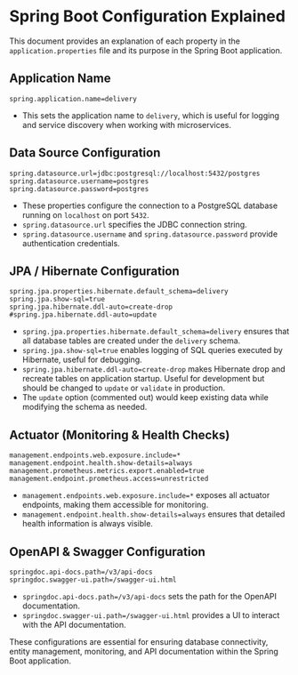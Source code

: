 # Spring Boot Configuration Explained

This document provides an explanation of each property in the `application.properties` file and its purpose in the Spring Boot application.

## Application Name
```properties
spring.application.name=delivery
```
- This sets the application name to `delivery`, which is useful for logging and service discovery when working with microservices.

## Data Source Configuration
```properties
spring.datasource.url=jdbc:postgresql://localhost:5432/postgres
spring.datasource.username=postgres
spring.datasource.password=postgres
```
- These properties configure the connection to a PostgreSQL database running on `localhost` on port `5432`.
- `spring.datasource.url` specifies the JDBC connection string.
- `spring.datasource.username` and `spring.datasource.password` provide authentication credentials.

## JPA / Hibernate Configuration
```properties
spring.jpa.properties.hibernate.default_schema=delivery
spring.jpa.show-sql=true
spring.jpa.hibernate.ddl-auto=create-drop
#spring.jpa.hibernate.ddl-auto=update
```
- `spring.jpa.properties.hibernate.default_schema=delivery` ensures that all database tables are created under the `delivery` schema.
- `spring.jpa.show-sql=true` enables logging of SQL queries executed by Hibernate, useful for debugging.
- `spring.jpa.hibernate.ddl-auto=create-drop` makes Hibernate drop and recreate tables on application startup. Useful for development but should be changed to `update` or `validate` in production.
- The `update` option (commented out) would keep existing data while modifying the schema as needed.

## Actuator (Monitoring & Health Checks)
```properties
management.endpoints.web.exposure.include=*
management.endpoint.health.show-details=always
management.prometheus.metrics.export.enabled=true
management.endpoint.prometheus.access=unrestricted
```
- `management.endpoints.web.exposure.include=*` exposes all actuator endpoints, making them accessible for monitoring.
- `management.endpoint.health.show-details=always` ensures that detailed health information is always visible.

## OpenAPI & Swagger Configuration
```properties
springdoc.api-docs.path=/v3/api-docs
springdoc.swagger-ui.path=/swagger-ui.html
```
- `springdoc.api-docs.path=/v3/api-docs` sets the path for the OpenAPI documentation.
- `springdoc.swagger-ui.path=/swagger-ui.html` provides a UI to interact with the API documentation.

These configurations are essential for ensuring database connectivity, entity management, monitoring, and API documentation within the Spring Boot application.

